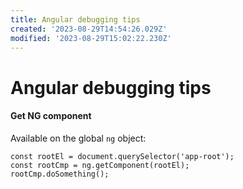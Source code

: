 ```yaml
---
title: Angular debugging tips
created: '2023-08-29T14:54:26.029Z'
modified: '2023-08-29T15:02:22.230Z'
---
```


# Angular debugging tips

#### Get NG component

Available on the global `ng` object:

```
const rootEl = document.querySelector('app-root');
const rootCmp = ng.getComponent(rootEl);
rootCmp.doSomething();
```
